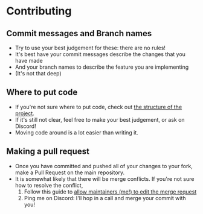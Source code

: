 # Contributing

## Commit messages and Branch names

- Try to use your best judgement for these: there are no rules!
- It's best have your commit messages describe the changes that you have made
- And your branch names to describe the feature you are implementing
- (It's not that deep)

## Where to put code

- If you're not sure where to put code, check out [the structure of the project](/resources/programming/lightborne-structure.md).
- If it's still not clear, feel free to make your best judgement, or ask on Discord!
- Moving code around is a lot easier than writing it.

## Making a pull request

- Once you have committed and pushed all of your changes to your fork, make a Pull Request on the main repository.
- It is somewhat likely that there will be merge conflicts. If you're not sure how to resolve the conflict,
    1. Follow this guide to [allow maintainers (me!) to edit the merge request](https://docs.github.com/en/pull-requests/collaborating-with-pull-requests/working-with-forks/allowing-changes-to-a-pull-request-branch-created-from-a-fork#enabling-repository-maintainer-permissions-on-existing-pull-requests)
    2. Ping me on Discord: I'll hop in a call and merge your commit with you!
